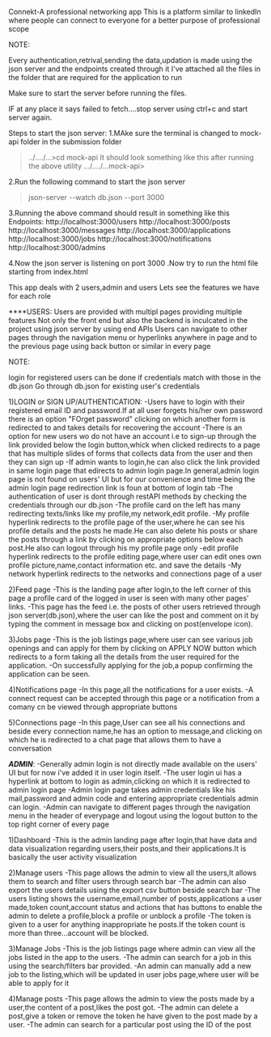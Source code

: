 Connekt-A professional networking app
This is a platform similar to linkedIn where people can connect to everyone for a better purpose of professional scope

NOTE:

Every authentication,retrival,sending the data,updation is made using the json server and the endpoints created through it
I've attached all the files in the folder that are required for the application to run

Make sure to start the server before running the files.

IF at any place it says failed to fetch....stop server using ctrl+c and start server again.

Steps to start the json server:
1.MAke sure the terminal is changed to mock-api folder in the submission folder

>../..../...>cd mock-api
 It should look something like this after running the above utility
 >.../..../...mock-api>

2.Run the following command to start the json server

 >json-server --watch db.json --port 3000

3.Running the above command should result in something like this
Endpoints:
http://localhost:3000/users
http://localhost:3000/posts
http://localhost:3000/messages
http://localhost:3000/applications
http://localhost:3000/jobs
http://localhost:3000/notifications
http://localhost:3000/admins

4.Now the json server is listening on port 3000 .Now try to run the html file starting from index.html


This app deals with 2 users,admin and users
Lets see the features we have for each role

****USERS:
Users are provided with multipl pages providing multiple features
Not only the front end but also the backend is inculcated in the project using json server by using end APIs
Users can navigate to other pages through the navigation menu or hyperlinks anywhere in page and to the previous page using back button or similar in every page

NOTE:

login for registered users can be done if credentials match with those in the db.json
Go through db.json for existing user's credentials


1)LOGIN or SIGN UP/AUTHENTICATION:
-Users have to login with their registered email ID and password.If at all user forgets his/her own password there is an option "FOrget password" clicking on which another form is redirected to and takes details for recovering the account
-There is an option for new users wo do not have an account i.e to sign-up through the link provided below the login button,whick when clicked redirects to a page that has multiple slides of forms that collects data from the user and then they can sign up
-If admin wants to login,he can also click the link provided in same login page that edirects to admin login page.In general,admin login page is not found on users' UI but for our convenience and time being the admin login page redirection link is foun at bottom of login tab
-The authentication of user is dont through restAPI methods by checking the credentials through our db.json
-The profile card on the left has many redirecting texts/links like my profile,my network,edit profile.
-My profile hyperlink redirects to the profile page of the user,where he can see his profile details and the posts he made.He can also delete his posts or share the posts through a link by clicking on appropriate options below each post.He also can logout through his my profile page only
-edit profile hyperlink redirects to the profile editing page,where user can edit ones own profile picture,name,contact information etc. and save the details
-My network hyperlink redirects to the networks and connections page of a user

2)Feed page
-This is the landing page after login,to the left corner of this page a profile card of the logged in user is seen with many other pages' links.
-This page has the feed i.e. the posts of other users retrieved through json server(db.json),where the user can like the post and comment on it by typing the comment in message box and clicking on post(envelope icon).

3)Jobs page
-This is the job listings page,where user can see various job openings and can apply for them by clicking on APPLY NOW button which redirects to a form taking all the details from the user required for the application.
-On successfully applying for the job,a popup confirming the application can be seen.

4)Notifications page
-In this page,all the notifications for a user exists.
-A connect request can be accepted through this page or a notification from a comany cn be viewed through appropriate buttons

5)Connections page
-In this page,User can see all his connections and beside every connection name,he has an option to message,and clicking on which he is redirected to a chat page that allows them to have a conversation


***ADMIN***:
-Generally admin login is not directly made available on the users' UI but for now i've added it in user login itself.
-The user login ui has a hyperlink at bottom to login as admin,clicking on which it is redirected to admin login page
-Admin login page takes admin credentials like his mail,password and admin code and entering appropriate credentials admin can login.
-Admin can navigate to different pages through the navigation menu in the header of everypage and logout using the logout button to the top right corner of every page

1)Dashboard
-This is the admin landing page after login,that have data and data visualization regarding users,their posts,and their applications.It is basically the user activity visualization

2)Manage users
-This page allows the admin to view all the users,It allows them to search and filter users through search bar
-The admin can also export the users details using the export csv button beside search bar
-The users listing shows the username,email,number of posts,applications a user made,token count,account status and actions that has buttons to enable the admin to delete a profile,block a profile or unblock a profile
-The token is given to a user for anything inappropriate he posts.If the token count is more than three...account will be blocked.

3)Manage Jobs
-This is the job listings page where admin can view all the jobs listed in the app to the users.
-The admin can search for a job in this using the search/filters bar provided.
-An admin can manually add a new job to the listing,which will be updated in user jobs page,where user will be able to apply for it

4)Manage posts
-This page allows the admin to view the posts made by a user,the content of a post,likes the post got.
-The admin can delete a post,give a token or remove the token he have given to the post made by a user.
-The admin can search for a particular post using the ID of the post





